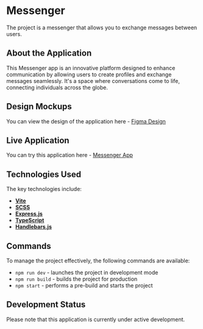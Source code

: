 # Messenger
The project is a messenger that allows you to exchange messages between users.

## About the Application
This Messenger app is an innovative platform designed to enhance communication by allowing users to create profiles and exchange messages seamlessly. It's a space where conversations come to life, connecting individuals across the globe.

## Design Mockups
You can view the design of the application here - [Figma Design](https://www.figma.com/file/xfAVIutsi8BjZiuCPgpHxC/Chat_external_link?type=design&mode=design&t=SRZHPtClDfLOcBxf-1)

## Live Application
You can try this application here - [Messenger App](https://messenger-r.netlify.app/)

## Technologies Used
The key technologies include:
- [**Vite**](https://vitejs.dev/)
- [**SCSS**](https://sass-lang.com/)
- [**Express.js**](https://expressjs.com/)
- [**TypeScript**](https://www.typescriptlang.org/)
- [**Handlebars.js**](https://handlebarsjs.com/)

## Commands
To manage the project effectively, the following commands are available:
- `npm run dev` - launches the project in development mode
- `npm run build` - builds the project for production
- `npm start` - performs a pre-build and starts the project

## Development Status
Please note that this application is currently under active development.
